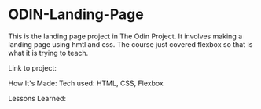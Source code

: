# ODIN-Landing-Page
This is the landing page project in The Odin Project. It involves making a landing page using hmtl and css. The course just covered flexbox so that is what it is trying to teach.

Link to project: 

How It's Made:
Tech used: HTML, CSS, Flexbox


Lessons Learned:
